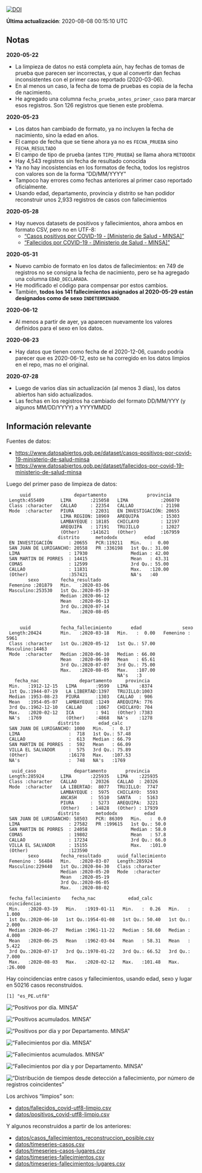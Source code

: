 [![DOI](https://zenodo.org/badge/266025854.svg)](https://zenodo.org/badge/latestdoi/266025854)

**Última actualización**: 2020-08-08 00:15:10 UTC

Notas
-----

**2020-05-22**

-   La limpieza de datos no está completa aún, hay fechas de tomas de
    prueba que parecen ser incorrectas, y que al convertir dan fechas
    inconsistentes con el primer caso reportado (2020-03-06).
-   En al menos un caso, la fecha de toma de pruebas es copia de la
    fecha de nacimiento.
-   He agregado una columna `fecha_prueba_antes_primer_caso` para marcar
    esos registros. Son 126 registros que tienen este problema.

**2020-05-23**

-   Los datos han cambiado de formato, ya no incluyen la fecha de
    nacimiento, sino la edad en años.
-   El campo de fecha que se tiene ahora ya no es `FECHA_PRUEBA` sino
    `FECHA_RESULTADO`
-   El campo de tipo de prueba (antes `TIPO_PRUEBA`) se llama ahora
    `METODODX`
-   Hay 4,543 registros sin fecha de resultado conocida
-   Ya no hay incosistencias en los formatos de fecha, todos los
    registros con valores son de la forma “DD/MM/YYYY”
-   Tampoco hay errores como fechas anteriores al primer caso reportado
    oficialmente.
-   Usando edad, departamento, provincia y distrito se han podidor
    reconstruir unos 2,933 registros de casos con fallecimientos

**2020-05-28**

-   Hay nuevos datasets de positivos y fallecimientos, ahora ambos en
    formato CSV, pero no en UTF-8:
    -   [“Casos positivos por COVID-19 - \[Ministerio de Salud -
        MINSA\]”](https://www.datosabiertos.gob.pe/dataset/casos-positivos-por-covid-19-ministerio-de-salud-minsa)
    -   [“Fallecidos por COVID-19 - \[Ministerio de Salud -
        MINSA\]”](https://www.datosabiertos.gob.pe/dataset/fallecidos-por-covid-19-ministerio-de-salud-minsa)

**2020-05-31**

-   Nuevo cambio de formato en los datos de fallecimientos: en 749 de
    registros no se consigna la fecha de nacimiento, pero se ha agregado
    una columna `EDAD_DECLARADA`.
-   He modificado el código para compensar por estos cambios.
-   También, **todos los 141 fallecimientos asignados al 2020-05-29
    están designados como de sexo `INDETERMINADO`**.

**2020-06-12**

-   Al menos a partir de ayer, ya aparecen nuevamente los valores
    definidos para el sexo en los datos.

**2020-06-23**

-   Hay datos que tienen como fecha de el 2020-12-06, cuando podría
    parecer que es 2020-06-12, esto se ha corregido en los datos limpios
    en el repo, mas no el original.

**2020-07-28**

-   Luego de varios días sin actualización (al menos 3 días), los datos
    abiertos han sido actualizados.
-   Las fechas en los registros ha cambiado del formato DD/MM/YYY (y
    algunos MM/DD/YYYY) a YYYYMMDD

Información relevante
---------------------

Fuentes de datos:

-   <a href="https://www.datosabiertos.gob.pe/dataset/casos-positivos-por-covid-19-ministerio-de-salud-minsa" class="uri">https://www.datosabiertos.gob.pe/dataset/casos-positivos-por-covid-19-ministerio-de-salud-minsa</a>
-   <a href="https://www.datosabiertos.gob.pe/dataset/fallecidos-por-covid-19-ministerio-de-salud-minsa" class="uri">https://www.datosabiertos.gob.pe/dataset/fallecidos-por-covid-19-ministerio-de-salud-minsa</a>

Luego del primer paso de limpieza de datos:

         uuid                departamento               provincia     
     Length:455409      LIMA       :215058   LIMA            :206070  
     Class :character   CALLAO     : 22354   CALLAO          : 21198  
     Mode  :character   PIURA      : 22031   EN INVESTIGACIÓN: 20655  
                        LIMA REGION: 18969   AREQUIPA        : 15303  
                        LAMBAYEQUE : 18185   CHICLAYO        : 12197  
                        AREQUIPA   : 17191   TRUJILLO        : 12027  
                        (Other)    :141621   (Other)         :167959  
                       distrito      metododx          edad       
     EN INVESTIGACIÓN      : 20655   PCR:119211   Min.   :  0.00  
     SAN JUAN DE LURIGANCHO: 20558   PR :336198   1st Qu.: 31.00  
     LIMA                  : 17930                Median : 42.00  
     SAN MARTIN DE PORRES  : 14415                Mean   : 43.31  
     COMAS                 : 12599                3rd Qu.: 55.00  
     CALLAO                : 11831                Max.   :120.00  
     (Other)               :357421                NA's   :40      
            sexo        fecha_resultado     
     Femenino :201879   Min.   :2020-03-06  
     Masculino:253530   1st Qu.:2020-05-19  
                        Median :2020-06-12  
                        Mean   :2020-06-13  
                        3rd Qu.:2020-07-14  
                        Max.   :2020-08-05  
                                            

         uuid           fecha_fallecimiento       edad               sexo      
     Length:20424       Min.   :2020-03-18   Min.   :  0.00   Femenino : 5961  
     Class :character   1st Qu.:2020-05-12   1st Qu.: 57.00   Masculino:14463  
     Mode  :character   Median :2020-06-10   Median : 66.00                    
                        Mean   :2020-06-09   Mean   : 65.61                    
                        3rd Qu.:2020-07-07   3rd Qu.: 75.00                    
                        Max.   :2020-08-05   Max.   :107.00                    
                                             NA's   :3                         
       fecha_nac               departamento     provincia   
     Min.   :1912-12-15   LIMA       :9599   LIMA    :8374  
     1st Qu.:1944-07-19   LA LIBERTAD:1397   TRUJILLO:1003  
     Median :1953-08-23   PIURA      :1303   CALLAO  : 906  
     Mean   :1954-05-07   LAMBAYEQUE :1249   AREQUIPA: 776  
     3rd Qu.:1962-12-10   CALLAO     :1067   CHICLAYO: 704  
     Max.   :2020-02-12   ICA        : 941   (Other) :7383  
     NA's   :1769         (Other)    :4868   NA's    :1278  
                       distrito       edad_calc     
     SAN JUAN DE LURIGANCHO: 1000   Min.   :  0.17  
     LIMA                  :  718   1st Qu.: 57.48  
     CALLAO                :  613   Median : 66.79  
     SAN MARTIN DE PORRES  :  592   Mean   : 66.09  
     VILLA EL SALVADOR     :  575   3rd Qu.: 75.89  
     (Other)               :16178   Max.   :107.53  
     NA's                  :  748   NA's   :1769    

      uuid_caso              departamento       provincia     
     Length:285924      LIMA       :225935   LIMA    :225935  
     Class :character   CALLAO     : 20326   CALLAO  : 20326  
     Mode  :character   LA LIBERTAD:  8077   TRUJILLO:  7747  
                        LAMBAYEQUE :  5975   CHICLAYO:  5593  
                        ANCASH     :  5510   SANTA   :  5163  
                        PIURA      :  5273   AREQUIPA:  3221  
                        (Other)    : 14828   (Other) : 17939  
                       distrito      metododx          edad      
     SAN JUAN DE LURIGANCHO: 58503   PCR: 86309   Min.   :  0.0  
     LIMA                  : 27582   PR :199615   1st Qu.: 50.0  
     SAN MARTIN DE PORRES  : 24058                Median : 58.0  
     COMAS                 : 19802                Mean   : 57.8  
     CALLAO                : 17234                3rd Qu.: 66.0  
     VILLA EL SALVADOR     : 15155                Max.   :101.0  
     (Other)               :123590                               
            sexo        fecha_resultado      uuid_fallecimiento
     Femenino : 56484   Min.   :2020-03-07   Length:285924     
     Masculino:229440   1st Qu.:2020-04-30   Class :character  
                        Median :2020-05-20   Mode  :character  
                        Mean   :2020-05-19                     
                        3rd Qu.:2020-06-05                     
                        Max.   :2020-08-02                     
                                                               
     fecha_fallecimiento    fecha_nac            edad_calc      coincidencias   
     Min.   :2020-03-19   Min.   :1919-01-11   Min.   :  0.26   Min.   : 1.000  
     1st Qu.:2020-06-10   1st Qu.:1954-01-08   1st Qu.: 50.40   1st Qu.: 2.000  
     Median :2020-06-27   Median :1961-11-22   Median : 58.60   Median : 4.000  
     Mean   :2020-06-25   Mean   :1962-03-04   Mean   : 58.31   Mean   : 5.422  
     3rd Qu.:2020-07-17   3rd Qu.:1970-01-22   3rd Qu.: 66.52   3rd Qu.: 7.000  
     Max.   :2020-08-03   Max.   :2020-02-12   Max.   :101.48   Max.   :26.000  
                                                                                

Hay coincidencias entre casos y fallecimientos, usando edad, sexo y
lugar en 50216 casos reconstruídos.

    [1] "es_PE.utf8"

![“Positivos por día. MINSA”](plots/positivos-por-dia-minsa.png)

![“Positivos acumulados. MINSA”](plots/positivos-acumulados-minsa.png)

![“Positivos por día y por Departamento.
MINSA”](plots/positivos-diarios-por-departamento-minsa.png)

![“Fallecimientos por día.
MINSA”](plots/fallecimientos-por-dia-minsa.png)

![“Fallecimientos acumulados.
MINSA”](plots/fallecimientos-acumulados-minsa.png)

![“Fallecimientos por día y por Departamento.
MINSA”](plots/fallecimientos-diarios-por-departamento-minsa.png)

![“Distribución de tiempos desde detección a fallecimiento, por número
de registros
coincidentes”](plots/deteccion-fallecimiento-por-coincidentes.png)

Los archivos “limpios” son:

-   [datos/fallecidos\_covid-utf8-limpio.csv](datos/fallecidos_covid-utf8-limpio.csv)
-   [datos/positivos\_covid-utf8-limpio.csv](datos/positivos_covid-utf8-limpio.csv)

Y algunos reconstruidos a partir de los anteriores:

-   [datos/casos\_fallecimientos\_reconstruccion\_posible.csv](datos/casos_fallecimientos_reconstruccion_posible.csv)
-   [datos/timeseries-casos.csv](datos/timeseries-casos.csv)
-   [datos/timeseries-casos-lugares.csv](datos/timeseries-casos-lugares.csv)
-   [datos/timeseries-fallecimientos.csv](datos/timeseries-fallecimientos.csv)
-   [datos/timeseries-fallecimientos-lugares.csv](datos/timeseries-fallecimientos-lugares.csv)
